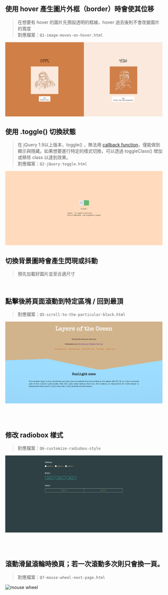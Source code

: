 ## 使用 hover 產生圖片外框（border）時會使其位移
> 在想要有 hover 的圖片先預設透明的框線，hover 過去後則不會改變圖片的寬度  
對應檔案：`Q1-image-moves-on-hover.html`  

<img src="./preview/q1.png" width="500" alt="hover">

<br>

## 使用 .toggle() 切換狀態
> 在 jQuery 1.9以上版本，toggle() ，無法用 [callback function](https://expect7.pixnet.net/blog/post/38296922)，僅能做到顯示與隱藏。如果想要進行特定的樣式切換，可以透過 toggleClass() 增加或移除 class 以達到效果。  
對應檔案：`Q2-jQuery-toggle.html`  

<img src="./preview/q2.png" width="500" alt="toggle">

<br>

## 切換背景圖時會產生閃現或抖動
> 預先加載好圖片並至合適尺寸

<br>

## 點擊後將頁面滾動到特定區塊 / 回到最頂　
> 對應檔案：`Q5-scroll-to-the-particular-block.html`  

<img src="./preview/q5.png" width="500" alt="scroll effect">

<br>　

## 修改 radiobox 樣式
> 對應檔案：`Q6-customize-radiobox-style`  

<img src="./preview/q6.png" width="500" alt="scroll effect">

<br>　

## 滾動滑鼠滾輪時換頁；若一次滾動多次則只會換一頁。
> 對應檔案：`Q7-mouse-wheel-next-page.html`  

<img src="./preview/q７.png" width="500" alt="mouse wheel">